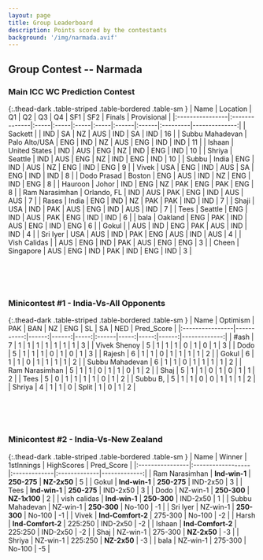 ```yaml
---
layout: page
title: Group Leaderboard
description: Points scored by the contestants
background: '/img/narmada.avif'
---
```


## Group Contest -- Narmada


### Main ICC WC Prediction Contest


{:.thead-dark .table-striped .table-bordered .table-sm }
| Name            | Location      | Q1   | Q2   | Q3   | Q4   | SF1   | SF2   | Finals   |   Provisional |
|:----------------|:--------------|:-----|:-----|:-----|:-----|:------|:------|:---------|--------------:|
| Sackett         |               | IND  | SA   | NZ   | AUS  | IND   | SA    | IND      |            16 |
| Subbu Mahadevan | Palo Alto/USA | ENG  | IND  | NZ   | AUS  | ENG   | IND   | IND      |            11 |
| Ishaan          | United States | IND  | AUS  | ENG  | NZ   | IND   | ENG   | IND      |            10 |
| Shriya          | Seattle       | IND  | AUS  | ENG  | NZ   | IND   | ENG   | IND      |            10 |
| Subbu           | India         | ENG  | IND  | AUS  | NZ   | ENG   | IND   | ENG      |             9 |
| Vivek           | USA           | ENG  | IND  | AUS  | SA   | ENG   | IND   | IND      |             8 |
| Dodo Prasad     | Boston        | ENG  | AUS  | IND  | NZ   | ENG   | IND   | ENG      |             8 |
| Hauroon         | Johor         | IND  | ENG  | NZ   | PAK  | ENG   | PAK   | ENG      |             8 |
| Ram Narasimhan  | Orlando, FL   | IND  | AUS  | PAK  | ENG  | IND   | AUS   | AUS      |             7 |
| Rases           | India         | ENG  | IND  | NZ   | PAK  | PAK   | IND   | IND      |             7 |
| Shaji           | USA           | IND  | PAK  | AUS  | ENG  | IND   | AUS   | IND      |             7 |
| Tees            | Seattle       | ENG  | IND  | AUS  | PAK  | ENG   | IND   | IND      |             6 |
| bala            | Oakland       | ENG  | PAK  | IND  | AUS  | ENG   | IND   | ENG      |             6 |
| Gokul           |               | AUS  | IND  | ENG  | PAK  | AUS   | IND   | IND      |             4 |
| Sri Iyer        | USA           | AUS  | IND  | PAK  | ENG  | AUS   | IND   | AUS      |             4 |
| Vish Calidas    |               | AUS  | ENG  | IND  | PAK  | AUS   | ENG   | ENG      |             3 |
| Cheen           | Singapore     | AUS  | ENG  | IND  | PAK  | IND   | ENG   | IND      |             3 |

<br>
<br>
<br>




### Minicontest #1 - India-Vs-All Opponents


{:.thead-dark .table-striped .table-bordered .table-sm }
| Name            |   Optimism |   PAK |   BAN |   NZ | ENG   |   SL |   SA |   NED |   Pred_Score |
|:----------------|-----------:|------:|------:|-----:|:------|-----:|-----:|------:|-------------:|
| #ash            |          7 |     1 |     1 |    1 | 1     |    1 |    1 |     1 |            3 |
| Vivek Shenoy    |          5 |     1 |     1 |    1 | 0     |    1 |    0 |     1 |            3 |
| Dodo            |          5 |     1 |     1 |    1 | 0     |    1 |    0 |     1 |            3 |
| Rajesh          |          6 |     1 |     1 |    0 | 1     |    1 |    1 |     1 |            2 |
| Gokul           |          6 |     1 |     1 |    0 | 1     |    1 |    1 |     1 |            2 |
| Subbu Mahadevan |          6 |     1 |     1 |    0 | 1     |    1 |    1 |     1 |            2 |
| Ram Narasimhan  |          5 |     1 |     1 |    0 | 1     |    1 |    0 |     1 |            2 |
| Shaj            |          5 |     1 |     1 |    0 | 1     |    0 |    1 |     1 |            2 |
| Tees            |          5 |     0 |     1 |    1 | 1     |    1 |    0 |     1 |            2 |
| Subbu B,        |          5 |     1 |     1 |    0 | 0     |    1 |    1 |     1 |            2 |
| Shriya          |          4 |     1 |     1 |    0 | Split |    1 |    0 |     1 |            2 |


<br>
<br>
<br>


### Minicontest #2 - India-Vs-New Zealand


{:.thead-dark .table-striped .table-bordered .table-sm }
| Name            | Winner            | 1stInnings   | HighScores   |   Pred_Score |
|:----------------|:------------------|:-------------|:-------------|-------------:|
| Ram Narasimhan  | **Ind-win-1**     | **250-275**  | **NZ-2x50**  |            5 |
| Gokul           | **Ind-win-1**     | **250-275**  | IND-2x50     |            3 |
| Tees            | **Ind-win-1**     | **250-275**  | IND-2x50     |            3 |
| Dodo            | NZ-win-1          | **250-300**  | **NZ-1x100** |            2 |
| vish calidas    | **Ind-win-1**     | **250-300**  | IND-2x50     |            1 |
| Subbu Mahadevan | NZ-win-1          | **250-300**  | No-100       |           -1 |
| Sri Iyer        | NZ-win-1          | **250-300**  | No-100       |           -1 |
| Vivek           | **Ind-Comfort-2** | 275-300      | No-100       |           -2 |
| Harsh           | **Ind-Comfort-2** | 225:250      | IND-2x50     |           -2 |
| Ishaan          | **Ind-Comfort-2** | 225:250      | IND-2x50     |           -2 |
| Shaj            | NZ-win-1          | 275-300      | **NZ-2x50**  |           -3 |
| Shriya          | NZ-win-1          | 225:250      | **NZ-2x50**  |           -3 |
| bala            | NZ-win-1          | 275-300      | No-100       |           -5 |



<br>
<br>
<br>

